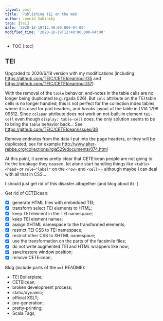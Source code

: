 ```yaml
---
layout: post
title: 'Publishing TEI on the Web'
author: Leonid Dubinsky
tags: [tei]
date: '2020-10-19T12:40:00.000-04:00'
modified_time: '2020-10-19T12:40:00.000-04:00'
---
```

* TOC
{:toc}
## TEI ##

Upgraded to 2020/6/18 version with my modifications (including https://github.com/TEIC/CETEIcean/pull/35 and https://github.com/TEIC/CETEIcean/pull/37).

With the removal of the `table` behavior, end-notes in the table cells are no longer being duplicated (e.g. rgada 026). But `cols` attribute on the TEI table cells is no longer handled; this is not perfect for the collection index tables, where it is used for part headers, and *breaks* layout of the table in LVIA 1799 09512. Since `colspan` attribute does not work on not-built-in element `tei-cell` even though `display: table-cell` does, the only solution seems to be to bring the `table` behavior back... See https://github.com/TEIC/CETEIcean/issues/38

Remove endnotes from the data I put into the page headers, or they will be duplicated; see for example http://www.alter-rebbe.org/collections/rgia529/documents/074.html 

At this point, it seems pretty clear that CETEIcean people are not going to fix the breakage they caused, let alone start handling things like `<table><head>` or `role="label"` on the `<row>` and `<cell>` - although maybe I can deal with all that in CSS...

I should just get rid of this disaster altogether (and blog about it) :(

Get rid of CETEIcean:
- [x] generate HTML files with embedded TEI;
- [x] transform select TEI elements to HTML; 
- [x] keep TEI element in the TEI namespace;
- [x] keep TEI element names;
- [x] assign XHTML namespace to the transformed elements;
- [x] restrict TEI CSS to TEI namespace;
- [x] restrict other CSS to XHTML namespace;
- [x] use the transformation on the parts of the facsimile files;
- [x] do not write augmented TEI and HTML wrappers like now;
- [x] save/restore window position;
- [x] remove CETEicean;

Blog (include parts of the `xml` README):
- TEI Boilerplate;
- CETEIcean;
- broken development process;
- static/dynamic;
- official XSLT;
- pre-generation;
- pretty-printing;
- Scala Tags;